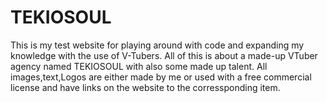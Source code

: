 # TEKIOSOUL
This is my test website for playing around with code and expanding my knowledge with the use of V-Tubers.
All of this is about a made-up VTuber agency named TEKIOSOUL with also some made up talent. All images,text,Logos are either made by me or used with a free commercial license and have links on the website to the corressponding item.
